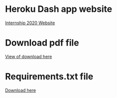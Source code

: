 # Heroku Dash app website  
[Internship 2020 Website](https://my-internship-app.herokuapp.com/)  

# Download pdf file 
<a target = "_blank" href="./InternshipSchedule.pdf"> View of download here </a>

# Requirements.txt file  
<a href="https://raw.githubusercontent.com/arcelioeperez/dash-app/main/assets/requirements.txt" download> Download here </a>  
